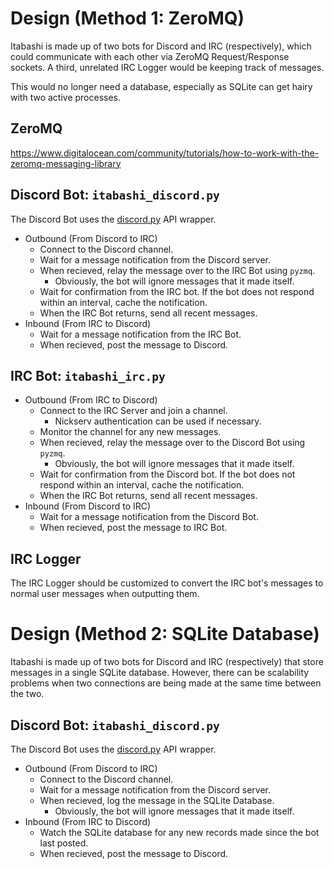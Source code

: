 Design (Method 1: ZeroMQ) 
========================

Itabashi is made up of two bots for Discord and IRC (respectively), which could communicate with each other via ZeroMQ Request/Response sockets. A third, unrelated IRC Logger would be keeping track of messages.

This would no longer need a database, especially as SQLite can get hairy with two active processes.

## ZeroMQ

https://www.digitalocean.com/community/tutorials/how-to-work-with-the-zeromq-messaging-library

## Discord Bot: `itabashi_discord.py`

The Discord Bot uses the [discord.py](https://github.com/Rapptz/discord.py) API wrapper.

* Outbound (From Discord to IRC)
  * Connect to the Discord channel.
  * Wait for a message notification from the Discord server.
  * When recieved, relay the message over to the IRC Bot using `pyzmq`.
    * Obviously, the bot will ignore messages that it made itself.
  * Wait for confirmation from the IRC bot. If the bot does not respond within an interval, cache the notification.
  * When the IRC Bot returns, send all recent messages.
* Inbound (From IRC to Discord)
  * Wait for a message notification from the IRC Bot.
  * When recieved, post the message to Discord.

## IRC Bot: `itabashi_irc.py`

* Outbound (From IRC to Discord)
  * Connect to the IRC Server and join a channel.
    * Nickserv authentication can be used if necessary.
  * Monitor the channel for any new messages.
  * When recieved, relay the message over to the Discord Bot using `pyzmq`.
    * Obviously, the bot will ignore messages that it made itself.
  * Wait for confirmation from the Discord bot. If the bot does not respond within an interval, cache the notification.
  * When the IRC Bot returns, send all recent messages.
* Inbound (From Discord to IRC)
  * Wait for a message notification from the Discord Bot.
  * When recieved, post the message to IRC Bot.

## IRC Logger

The IRC Logger should be customized to convert the IRC bot's messages to normal user messages when outputting them.

Design (Method 2: SQLite Database)
==================================

Itabashi is made up of two bots for Discord and IRC (respectively) that store messages in a single SQLite database. However, there can be scalability problems when two connections are being made at the same time between the two.

## Discord Bot: `itabashi_discord.py`

The Discord Bot uses the [discord.py](https://github.com/Rapptz/discord.py) API wrapper.

* Outbound (From Discord to IRC)
  * Connect to the Discord channel.
  * Wait for a message notification from the Discord server.
  * When recieved, log the message in the SQLite Database.
    * Obviously, the bot will ignore messages that it made itself.
* Inbound (From IRC to Discord)
  * Watch the SQLite database for any new records made since the bot last posted.
  * When recieved, post the message to Discord.